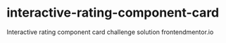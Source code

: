 # interactive-rating-component-card
 Interactive rating component card challenge solution frontendmentor.io
